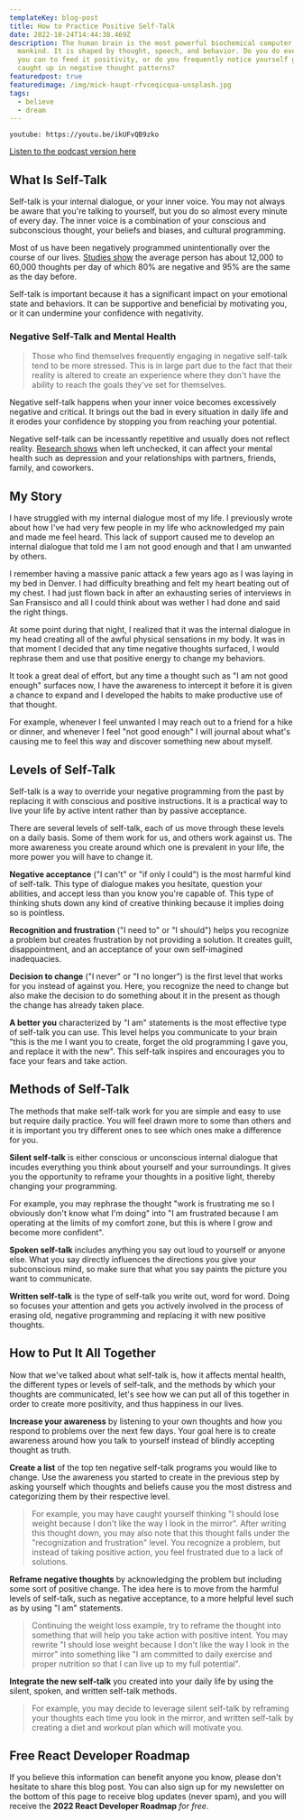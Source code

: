 ```yaml
---
templateKey: blog-post
title: How to Practice Positive Self-Talk
date: 2022-10-24T14:44:38.469Z
description: The human brain is the most powerful biochemical computer known to
  mankind. It is shaped by thought, speech, and behavior. Do you do everything
  you can to feed it positivity, or do you frequently notice yourself getting
  caught up in negative thought patterns?
featuredpost: true
featuredimage: /img/mick-haupt-rfvceqicqua-unsplash.jpg
tags:
  - believe
  - dream
---
```

`youtube: https://youtu.be/ikUFvQB9zko`

[Listen to the podcast version here](https://thedebuglife.buzzsprout.com/2037301/11557346-how-to-practice-positive-self-talk)

## What Is Self-Talk

Self-talk is your internal dialogue, or your inner voice. You may not always be aware that you're talking to yourself, but you do so almost every minute of every day. The inner voice is a combination of your conscious and subconscious thought, your beliefs and biases, and cultural programming.

Most of us have been negatively programmed unintentionally over the course of our lives. [Studies show](https://faithhopeandpsychology.wordpress.com/2012/03/02/80-of-thoughts-are-negative-95-are-repetitive/) the average person has about 12,000 to 60,000 thoughts per day of which 80% are negative and 95% are the same as the day before.

Self-talk is important because it has a significant impact on your emotional state and behaviors. It can be supportive and beneficial by motivating you, or it can undermine your confidence with negativity.

### Negative Self-Talk and Mental Health

> Those who find themselves frequently engaging in negative self-talk tend to be more stressed. This is in large part due to the fact that their reality is altered to create an experience where they don't have the ability to reach the goals they've set for themselves.

Negative self-talk happens when your inner voice becomes excessively negative and critical. It brings out the bad in every situation in daily life and it erodes your confidence by stopping you from reaching your potential.

Negative self-talk can be incessantly repetitive and usually does not reflect reality. [Research shows](https://journals.plos.org/plosone/article?id=10.1371/journal.pone.0076564) when left unchecked, it can affect your mental health such as depression and your relationships with partners, friends, family, and coworkers.

## My Story

I have struggled with my internal dialogue most of my life. I previously wrote about how I've had very few people in my life who acknowledged my pain and made me feel heard. This lack of support caused me to develop an internal dialogue that told me I am not good enough and that I am unwanted by others.

I remember having a massive panic attack a few years ago as I was laying in my bed in Denver. I had difficulty breathing and felt my heart beating out of my chest. I had just flown back in after an exhausting series of interviews in San Fransisco and all I could think about was wether I had done and said the right things.

At some point during that night, I realized that it was the internal dialogue in my head creating all of the awful physical sensations in my body. It was in that moment I decided that any time negative thoughts surfaced, I would rephrase them and use that positive energy to change my behaviors.

It took a great deal of effort, but any time a thought such as "I am not good enough" surfaces now, I have the awareness to intercept it before it is given a chance to expand and I developed the habits to make productive use of that thought. 

For example, whenever I feel unwanted I may reach out to a friend for a hike or dinner, and whenever I feel "not good enough" I will journal about what's causing me to feel this way and discover something new about myself.

## Levels of Self-Talk

Self-talk is a way to override your negative programming from the past by replacing it with conscious and positive instructions. It is a practical way to live your life by active intent rather than by passive acceptance.

There are several levels of self-talk, each of us move through these levels on a daily basis. Some of them work for us, and others work against us. The more awareness you create around which one is prevalent in your life, the more power you will have to change it.

**Negative acceptance** ("I can't" or "if only I could") is the most harmful kind of self-talk. This type of dialogue makes you hesitate, question your abilities, and accept less than you know you're capable of. This type of thinking shuts down any kind of creative thinking because it implies doing so is pointless.

**Recognition and frustration** ("I need to" or "I should") helps you recognize a problem but creates frustration by not providing a solution. It creates guilt, disappointment, and an acceptance of your own self-imagined inadequacies. 

**Decision to change** ("I never" or "I no longer") is the first level that works for you instead of against you. Here, you recognize the need to change but also make the decision to do something about it in the present as though the change has already taken place.

**A better you** characterized by "I am" statements is the most effective type of self-talk you can use. This level helps you communicate to your brain "this is the me I want you to create, forget the old programming I gave you, and replace it with the new". This self-talk inspires and encourages you to face your fears and take action.

## Methods of Self-Talk

The methods that make self-talk work for you are simple and easy to use but require daily practice. You will feel drawn more to some than others and it is important you try different ones to see which ones make a difference for you.

**Silent self-talk** is either conscious or unconscious internal dialogue that incudes everything you think about yourself and your surroundings. It gives you the opportunity to reframe your thoughts in a positive light, thereby changing your programming. 

For example, you may rephrase the thought "work is frustrating me so I obviously don't know what I'm doing" into "I am frustrated because I am operating at the limits of my comfort zone, but this is where I grow and become more confident".

**Spoken self-talk** includes anything you say out loud to yourself or anyone else. What you say directly influences the directions you give your subconscious mind, so make sure that what you say paints the picture you want to communicate.

**Written self-talk** is the type of self-talk you write out, word for word. Doing so focuses your attention and gets you actively involved in the process of erasing old, negative programming and replacing it with new positive thoughts.

## How to Put It All Together

Now that we've talked about what self-talk is, how it affects mental health, the different types or levels of self-talk, and the methods by which your thoughts are communicated, let's see how we can put all of this together in order to create more positivity, and thus happiness in our lives.

**Increase your awareness** by listening to your own thoughts and how you respond to problems over the next few days. Your goal here is to create awareness around how you talk to yourself instead of blindly accepting thought as truth.

**Create a list** of the top ten negative self-talk programs you would like to change. Use the awareness you started to create in the previous step by asking yourself which thoughts and beliefs cause you the most distress and categorizing them by their respective level.

> For example, you may have caught yourself thinking "I should lose weight because I don't like the way I look in the mirror". After writing this thought down, you may also note that this thought falls under the "recognization and frustration" level. You recognize a problem, but instead of taking positive action, you feel frustrated due to a lack of solutions.

**Reframe negative thoughts** by acknowledging the problem but including some sort of positive change. The idea here is to move from the harmful levels of self-talk, such as negative acceptance, to a more helpful level such as by using "I am" statements.

> Continuing the weight loss example, try to reframe the thought into something that will help you take action with positive intent. You may rewrite "I should lose weight because I don't like the way I look in the mirror" into something like "I am committed to daily exercise and proper nutrition so that I can live up to my full potential".

**Integrate the new self-talk** you created into your daily life by using the silent, spoken, and written self-talk methods. 

> For example, you may decide to leverage silent self-talk by reframing your thoughts each time you look in the mirror, and written self-talk by creating a diet and workout plan which will motivate you.

## Free React Developer Roadmap

If you believe this information can benefit anyone you know, please don't hesitate to share this blog post. You can also sign up for my newsletter on the bottom of this page to receive blog updates (never spam), and you will receive the **2022 React Developer Roadmap** *for free*.